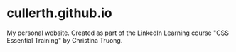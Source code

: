 # cullerth.github.io

My personal website. Created as part of the LinkedIn Learning course "CSS Essential Training" by Christina Truong. 
